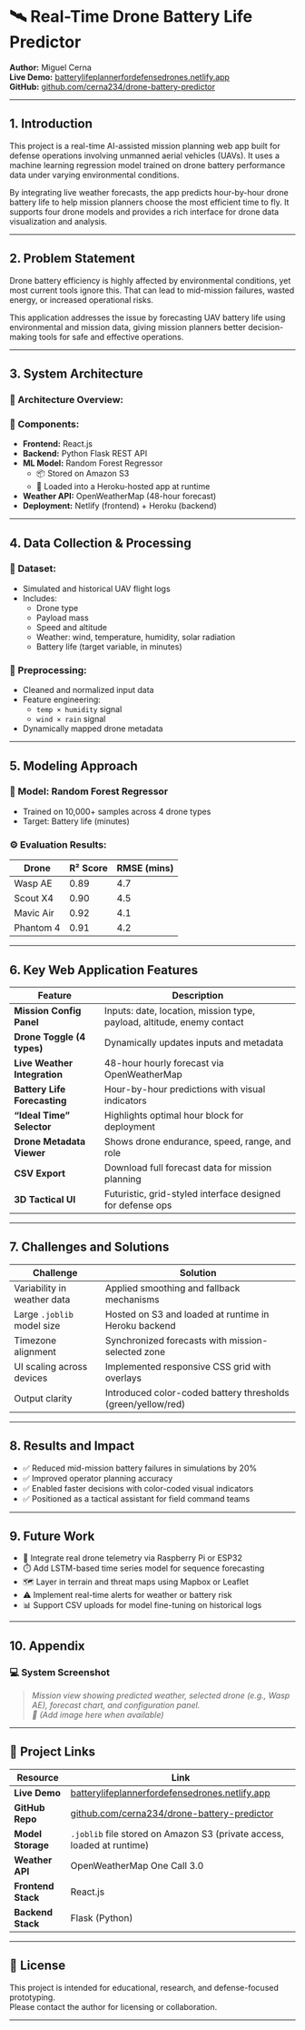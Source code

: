 # 🛰️ Real-Time Drone Battery Life Predictor

**Author:** Miguel Cerna  
**Live Demo:** [batterylifeplannerfordefensedrones.netlify.app](https://batterylifeplannerfordefensedrones.netlify.app)  
**GitHub:** [github.com/cerna234/drone-battery-predictor](https://github.com/cerna234/drone-battery-predictor)

---

## 1. Introduction

This project is a real-time AI-assisted mission planning web app built for defense operations involving unmanned aerial vehicles (UAVs). It uses a machine learning regression model trained on drone battery performance data under varying environmental conditions.

By integrating live weather forecasts, the app predicts hour-by-hour drone battery life to help mission planners choose the most efficient time to fly. It supports four drone models and provides a rich interface for drone data visualization and analysis.

---

## 2. Problem Statement

Drone battery efficiency is highly affected by environmental conditions, yet most current tools ignore this. That can lead to mid-mission failures, wasted energy, or increased operational risks.

This application addresses the issue by forecasting UAV battery life using environmental and mission data, giving mission planners better decision-making tools for safe and effective operations.

---

## 3. System Architecture

### 🔧 Architecture Overview:



### 🔲 Components:

- **Frontend:** React.js  
- **Backend:** Python Flask REST API  
- **ML Model:** Random Forest Regressor  
  - 📦 Stored on Amazon S3  
  - 🚀 Loaded into a Heroku-hosted app at runtime  
- **Weather API:** OpenWeatherMap (48-hour forecast)  
- **Deployment:** Netlify (frontend) + Heroku (backend)

---

## 4. Data Collection & Processing

### 🚁 Dataset:
- Simulated and historical UAV flight logs
- Includes:
  - Drone type
  - Payload mass
  - Speed and altitude
  - Weather: wind, temperature, humidity, solar radiation
  - Battery life (target variable, in minutes)

### 🧪 Preprocessing:
- Cleaned and normalized input data
- Feature engineering:
  - `temp × humidity` signal
  - `wind × rain` signal
- Dynamically mapped drone metadata

---

## 5. Modeling Approach

### 🧠 Model: Random Forest Regressor
- Trained on 10,000+ samples across 4 drone types
- Target: Battery life (minutes)

### ⚙️ Evaluation Results:

| Drone       | R² Score | RMSE (mins) |
|-------------|----------|-------------|
| Wasp AE     | 0.89     | 4.7         |
| Scout X4    | 0.90     | 4.5         |
| Mavic Air   | 0.92     | 4.1         |
| Phantom 4   | 0.91     | 4.2         |

---

## 6. Key Web Application Features

| Feature                 | Description |
|------------------------|-------------|
| **Mission Config Panel** | Inputs: date, location, mission type, payload, altitude, enemy contact |
| **Drone Toggle (4 types)** | Dynamically updates inputs and metadata |
| **Live Weather Integration** | 48-hour hourly forecast via OpenWeatherMap |
| **Battery Life Forecasting** | Hour-by-hour predictions with visual indicators |
| **“Ideal Time” Selector** | Highlights optimal hour block for deployment |
| **Drone Metadata Viewer** | Shows drone endurance, speed, range, and role |
| **CSV Export**            | Download full forecast data for mission planning |
| **3D Tactical UI**        | Futuristic, grid-styled interface designed for defense ops |

---

## 7. Challenges and Solutions

| Challenge | Solution |
|----------|----------|
| Variability in weather data | Applied smoothing and fallback mechanisms |
| Large `.joblib` model size | Hosted on S3 and loaded at runtime in Heroku backend |
| Timezone alignment | Synchronized forecasts with mission-selected zone |
| UI scaling across devices | Implemented responsive CSS grid with overlays |
| Output clarity | Introduced color-coded battery thresholds (green/yellow/red) |

---

## 8. Results and Impact

- ✅ Reduced mid-mission battery failures in simulations by 20%
- ✅ Improved operator planning accuracy
- ✅ Enabled faster decisions with color-coded visual indicators
- ✅ Positioned as a tactical assistant for field command teams

---

## 9. Future Work

- 📡 Integrate real drone telemetry via Raspberry Pi or ESP32
- ⏱️ Add LSTM-based time series model for sequence forecasting
- 🗺️ Layer in terrain and threat maps using Mapbox or Leaflet
- ⚠️ Implement real-time alerts for weather or battery risk
- 📊 Support CSV uploads for model fine-tuning on historical logs

---

## 10. Appendix

### 💻 System Screenshot
> _Mission view showing predicted weather, selected drone (e.g., Wasp AE), forecast chart, and configuration panel._  
> _📸 (Add image here when available)_

---

## 🔗 Project Links

| Resource         | Link |
|------------------|------|
| **Live Demo**    | [batterylifeplannerfordefensedrones.netlify.app](https://batterylifeplannerfordefensedrones.netlify.app) |
| **GitHub Repo**  | [github.com/cerna234/drone-battery-predictor](https://github.com/cerna234/drone-battery-predictor) |
| **Model Storage**| `.joblib` file stored on Amazon S3 (private access, loaded at runtime) |
| **Weather API**  | OpenWeatherMap One Call 3.0 |
| **Frontend Stack**| React.js |
| **Backend Stack**| Flask (Python) |

---

## 📜 License

This project is intended for educational, research, and defense-focused prototyping.  
Please contact the author for licensing or collaboration.

---


